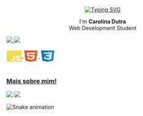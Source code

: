 <div align="center">
<a href="https://git.io/typing-svg"><img src="https://readme-typing-svg.demolab.com?font=Fira+code&size=20&duration=4000&pause=1000&color=BDE8F7FF&center=true&vCenter=true&width=1100&height=25&lines=Welcome+to+my+profile!+%F0%9F%8E%90" alt="Typing SVG"/></a>

<p align="center"> I'm <strong>Carolina Dutra</strong></br>
Web Development Student</p>
</div>
 
 <div>
   <a href="https://github.com/ahcarol">
   <img height="180em" src="https://github-readme-stats.vercel.app/api?username=ahcarol&show_icons=true&theme=transparent&include_all_commits=true&count_private=true"/>
   <img height="180em" src="https://github-readme-stats.vercel.app/api/top-langs/?username=ahcarol&layout=compact&langs_count=6&theme=transparent"/>

</div>
<div style="display: inline_block"><br>
  <img align="center" alt="Js" height="30" width="40" src="https://raw.githubusercontent.com/devicons/devicon/master/icons/javascript/javascript-plain.svg">
  <img align="center" alt="HTML" height="30" width="40" src="https://raw.githubusercontent.com/devicons/devicon/master/icons/html5/html5-original.svg">
  <img align="center" alt="CSS" height="30" width="40" src="https://raw.githubusercontent.com/devicons/devicon/master/icons/css3/css3-original.svg">
</div>
 
 <br>
 
  ### Mais sobre mim!
 
<div> 
<a href="https://instagram.com/ahcaroul" target="_blank"><img src="https://img.shields.io/badge/-Instagram-%23E4405F?style=for-the-badge&logo=instagram&logoColor=white" target="_blank"></a>
<a href="https://www.linkedin.com/in/carolina-dutra-7bb989226/" target="_blank"><img src="https://img.shields.io/badge/-LinkedIn-%230077B5?style=for-the-badge&logo=linkedin&logoColor=white" target="_blank"></a> 
 
  ![Snake animation](https://github.com/ahcarol/ahcarol/blob/output/github-contribution-grid-snake.svg)

</div>
